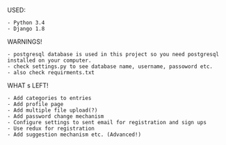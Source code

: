 USED:

    - Python 3.4 
    - Django 1.8

WARNINGS!

    - postgresql database is used in this project so you need postgresql installed on your computer.
    - check settings.py to see database name, username, passoword etc.
    - also check requirments.txt


WHAT s LEFT!

    - Add categories to entries
    - Add profile page
    - Add multiple file upload(?)
    - Add password change mechanism
    - Configure settings to sent email for registration and sign ups
    - Use redux for registration
    - Add suggestion mechanism etc. (Advanced!)
